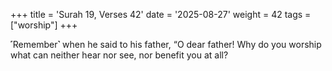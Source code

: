+++
title = 'Surah 19, Verses 42'
date = '2025-08-27'
weight = 42
tags = ["worship"]
+++

˹Remember˺ when he said to his father, “O dear father! Why do you worship what can neither hear nor see, nor benefit you at all?